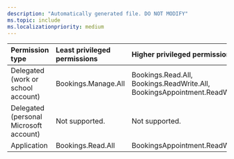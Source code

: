 ```yaml
---
description: "Automatically generated file. DO NOT MODIFY"
ms.topic: include
ms.localizationpriority: medium
---
```


|Permission type|Least privileged permissions|Higher privileged permissions|
|:---|:---|:---|
|Delegated (work or school account)|Bookings.Manage.All|Bookings.Read.All, Bookings.ReadWrite.All, BookingsAppointment.ReadWrite.All|
|Delegated (personal Microsoft account)|Not supported.|Not supported.|
|Application|Bookings.Read.All|BookingsAppointment.ReadWrite.All|

